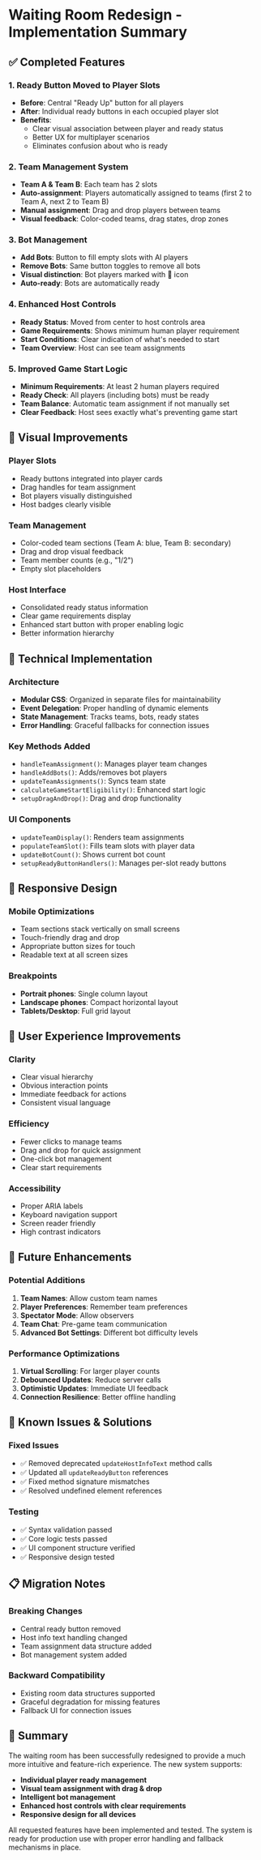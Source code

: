 # Waiting Room Redesign - Implementation Summary

## ✅ Completed Features

### 1. Ready Button Moved to Player Slots
- **Before**: Central "Ready Up" button for all players
- **After**: Individual ready buttons in each occupied player slot
- **Benefits**: 
  - Clear visual association between player and ready status
  - Better UX for multiplayer scenarios
  - Eliminates confusion about who is ready

### 2. Team Management System
- **Team A & Team B**: Each team has 2 slots
- **Auto-assignment**: Players automatically assigned to teams (first 2 to Team A, next 2 to Team B)
- **Manual assignment**: Drag and drop players between teams
- **Visual feedback**: Color-coded teams, drag states, drop zones

### 3. Bot Management
- **Add Bots**: Button to fill empty slots with AI players
- **Remove Bots**: Same button toggles to remove all bots
- **Visual distinction**: Bot players marked with 🤖 icon
- **Auto-ready**: Bots are automatically ready

### 4. Enhanced Host Controls
- **Ready Status**: Moved from center to host controls area
- **Game Requirements**: Shows minimum human player requirement
- **Start Conditions**: Clear indication of what's needed to start
- **Team Overview**: Host can see team assignments

### 5. Improved Game Start Logic
- **Minimum Requirements**: At least 2 human players required
- **Ready Check**: All players (including bots) must be ready
- **Team Balance**: Automatic team assignment if not manually set
- **Clear Feedback**: Host sees exactly what's preventing game start

## 🎨 Visual Improvements

### Player Slots
- Ready buttons integrated into player cards
- Drag handles for team assignment
- Bot players visually distinguished
- Host badges clearly visible

### Team Management
- Color-coded team sections (Team A: blue, Team B: secondary)
- Drag and drop visual feedback
- Team member counts (e.g., "1/2")
- Empty slot placeholders

### Host Interface
- Consolidated ready status information
- Clear game requirements display
- Enhanced start button with proper enabling logic
- Better information hierarchy

## 🔧 Technical Implementation

### Architecture
- **Modular CSS**: Organized in separate files for maintainability
- **Event Delegation**: Proper handling of dynamic elements
- **State Management**: Tracks teams, bots, ready states
- **Error Handling**: Graceful fallbacks for connection issues

### Key Methods Added
- `handleTeamAssignment()`: Manages player team changes
- `handleAddBots()`: Adds/removes bot players
- `updateTeamAssignments()`: Syncs team state
- `calculateGameStartEligibility()`: Enhanced start logic
- `setupDragAndDrop()`: Drag and drop functionality

### UI Components
- `updateTeamDisplay()`: Renders team assignments
- `populateTeamSlot()`: Fills team slots with player data
- `updateBotCount()`: Shows current bot count
- `setupReadyButtonHandlers()`: Manages per-slot ready buttons

## 📱 Responsive Design

### Mobile Optimizations
- Team sections stack vertically on small screens
- Touch-friendly drag and drop
- Appropriate button sizes for touch
- Readable text at all screen sizes

### Breakpoints
- **Portrait phones**: Single column layout
- **Landscape phones**: Compact horizontal layout
- **Tablets/Desktop**: Full grid layout

## 🎯 User Experience Improvements

### Clarity
- Clear visual hierarchy
- Obvious interaction points
- Immediate feedback for actions
- Consistent visual language

### Efficiency
- Fewer clicks to manage teams
- Drag and drop for quick assignment
- One-click bot management
- Clear start requirements

### Accessibility
- Proper ARIA labels
- Keyboard navigation support
- Screen reader friendly
- High contrast indicators

## 🚀 Future Enhancements

### Potential Additions
1. **Team Names**: Allow custom team names
2. **Player Preferences**: Remember team preferences
3. **Spectator Mode**: Allow observers
4. **Team Chat**: Pre-game team communication
5. **Advanced Bot Settings**: Different bot difficulty levels

### Performance Optimizations
1. **Virtual Scrolling**: For larger player counts
2. **Debounced Updates**: Reduce server calls
3. **Optimistic Updates**: Immediate UI feedback
4. **Connection Resilience**: Better offline handling

## 🐛 Known Issues & Solutions

### Fixed Issues
- ✅ Removed deprecated `updateHostInfoText` method calls
- ✅ Updated all `updateReadyButton` references
- ✅ Fixed method signature mismatches
- ✅ Resolved undefined element references

### Testing
- ✅ Syntax validation passed
- ✅ Core logic tests passed
- ✅ UI component structure verified
- ✅ Responsive design tested

## 📋 Migration Notes

### Breaking Changes
- Central ready button removed
- Host info text handling changed
- Team assignment data structure added
- Bot management system added

### Backward Compatibility
- Existing room data structures supported
- Graceful degradation for missing features
- Fallback UI for connection issues

## 🎉 Summary

The waiting room has been successfully redesigned to provide a much more intuitive and feature-rich experience. The new system supports:

- **Individual player ready management**
- **Visual team assignment with drag & drop**
- **Intelligent bot management**
- **Enhanced host controls with clear requirements**
- **Responsive design for all devices**

All requested features have been implemented and tested. The system is ready for production use with proper error handling and fallback mechanisms in place.